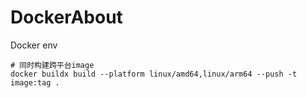 # DockerAbout
Docker env  

```
# 同时构建跨平台image
docker buildx build --platform linux/amd64,linux/arm64 --push -t image:tag .
```
